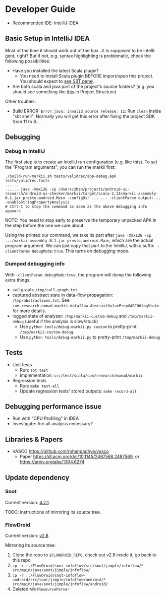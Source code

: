 # Developer Guide

- Recommended IDE: IntelliJ IDEA

## Basic Setup in IntelliJ IDEA

Most of the time it should work out of the box...it is supposed to be intelli-gent, right? But if not, e.g. syntax highlighting is problematic, check the following possibilities:

- Have you installed the latest Scala plugin?
    * You need to install Scala plugin BEFORE import/open this project. You should expect to [see SBT panel](https://www.dropbox.com/s/i72yom7ef31w8oz/sbt-panel.png?dl=0).
- Are both scala and java part of the project's source folders? (e.g. you should see something like [this](https://www.dropbox.com/s/4ynh0i4r361oqpb/markii-project-structure-source-folder.png?dl=0) in Project Structure)

Other troubles:

* Build ERROR: `Error:java: invalid source release: 11`:  Run `clean` inside "sbt shell". Normally you will get this error after fixing the project SDK from 11 to 8...


## Debugging

### Debug in IntelliJ

The first step is to create an IntelliJ run configuration (e.g. like [this](https://www.dropbox.com/s/x8zctgl51tbwxzh/intellij-markii-run-config.png?dl=0)). To set the "Program arguments", you can run the markii first:
```
./build-run-markii.sh tests/validrec/app-debug.apk tests/validrec.facts
......
...... java -Xmx12G -cp /Users/zhen/projects/android-ui-research/android-ui-checker/markii/target/scala-2.13/markii-assembly-0.1.jar presto.android.Main -configDir ... ... -clientParam output:... -enableStringPropertyAnalysis
# Ctrl-C to stop the command as soon as the above debugging info appears
```

NOTE: You need to stop early to preserve the temporary unpacked APK in the step before the one we care about.

Using the printed our command, we take its part after `java -Xmx12G -cp  .../markii-assembly-0.1.jar presto.android.Main`, which are
the actual program argument. We can just copy that part to the IntelliJ, with a suffix ` -clientParam debugMode:true`. This turns on debugging mode.

### Dumped debugging info

With `-clientParam debugMode:true`, the program will dump the following extra things:

- call graph: `/tmp/call-graph.txt`
- captured abstract state in data-flow propagation: `/tmp/abstractions.txt`. See `com.research.nomad.markii.dataflow.AbstractValuePropVASCO#logState` for more details.
- logged state of analyzer: `/tmp/markii-custom-debug` and `/tmp/markii-debug` (useful if the analysis is slow/stuck)
    + Use `python tools/debug-markii.py custom` to pretty-print `/tmp/markii-custom-debug`
    + Use `python tools/debug-markii.py` to pretty-print `/tmp/markii-debug`


## Tests

- Unit tests
  + Run: `sbt test`
  + Implementation: `src/test/scala/com/research/nomad/markii`
- Regression tests
  + Run: `make test-all`
  + Update regression tests' stored outputs: `make record-all`

## Debugging performance issue

- Run with "CPU Profiling" in IDEA
- Investigate: Are all analysis necessary?


## Libraries & Papers

- VASCO https://github.com/rohanpadhye/vasco
  + Paper https://dl.acm.org/doi/10.1145/2487568.2487569, or https://arxiv.org/abs/1304.6274
  
## Update dependency

### Soot

Current version: [4.2.1](https://github.com/soot-oss/soot/tree/4.2.1).

TODO: instructions of mirroring its source tree.

### FlowDroid

Current version: [v2.8](https://github.com/secure-software-engineering/FlowDroid/tree/v2.8).

Mirroring its source tree:

1. Clone the repo to `$FLOWDROID_REPO`, check out v2.8 inside it, go back to this repo
2. `cp -r ../FlowDroid/soot-infoflow/src/soot/jimple/infoflow/* src/main/java/soot/jimple/infoflow/`
3. `cp -r ../FlowDroid/soot-infoflow-android/src/soot/jimple/infoflow/android/* src/main/java/soot/jimple/infoflow/android/`
4. Deleted `AXmlResourceParser`
